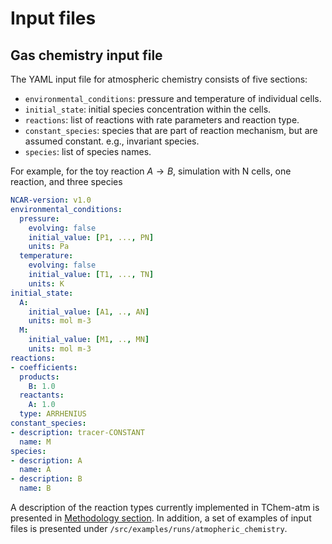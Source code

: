 # **Input files**
## **Gas chemistry input file**

The YAML input file for atmospheric chemistry consists of five sections:

* ``environmental_conditions``: pressure and  temperature of individual cells.
* ``initial_state``: initial species concentration within the cells.
* ``reactions``: list of reactions with rate parameters and reaction type.
* ``constant_species``: species that are part of reaction mechanism, but are assumed constant.
e.g., invariant species.
* ``species``: list of species names.

For example, for the toy reaction $A \rightarrow B$, simulation with N cells, one reaction, and three species

```yaml
NCAR-version: v1.0
environmental_conditions:
  pressure:
    evolving: false
    initial_value: [P1, ..., PN]
    units: Pa
  temperature:
    evolving: false
    initial_value: [T1, ..., TN]
    units: K
initial_state:
  A:
    initial_value: [A1, .., AN]
    units: mol m-3
  M:
    initial_value: [M1, .., MN]
    units: mol m-3
reactions:
- coefficients:
  products:
    B: 1.0
  reactants:
    A: 1.0
  type: ARRHENIUS
constant_species:
- description: tracer-CONSTANT
  name: M
species:
- description: A
  name: A
- description: B
  name: B
```

A description of the reaction types currently implemented in TChem-atm is presented in [Methodology section](methodology.md). In addition, a set of examples of input files is presented under ``/src/examples/runs/atmopheric_chemistry``.

<!-- Future work -->
<!-- ## Gas-Particle chemistry input file. -->

<!-- ## Initial condition input file for particles. -->
